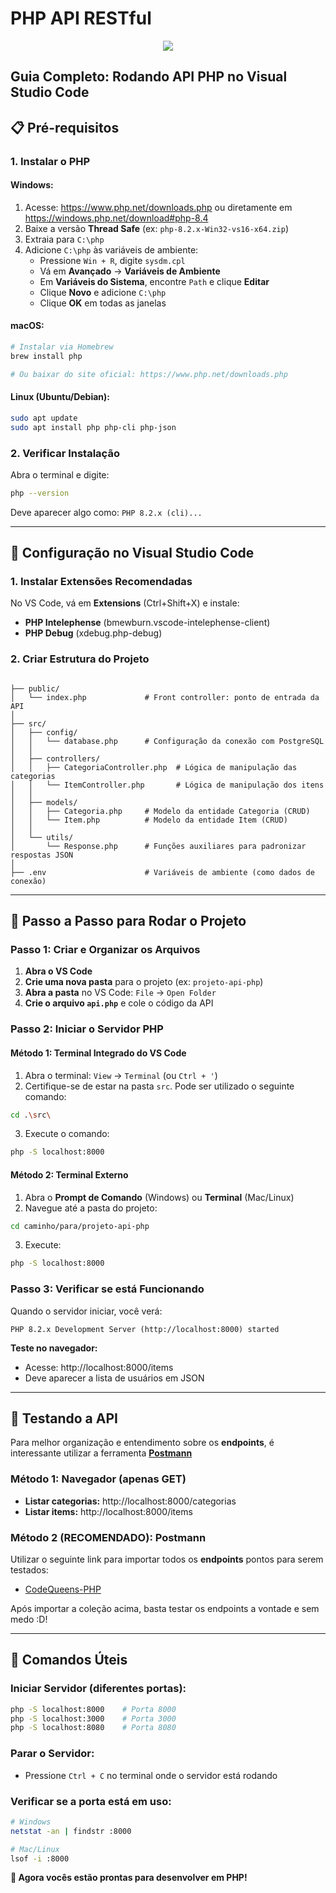 # PHP API RESTful

<p align="center">
   <img src="https://img.shields.io/static/v1?label=STATUS&message=EM DESENVOLVIMENTO&color=RED&style=for-the-badge" #vitrinedev/>
</p>

## Guia Completo: Rodando API PHP no Visual Studio Code

## 📋 **Pré-requisitos**

### 1. **Instalar o PHP**

#### **Windows:**

1. Acesse: https://www.php.net/downloads.php ou diretamente em https://windows.php.net/download#php-8.4
2. Baixe a versão **Thread Safe** (ex: `php-8.2.x-Win32-vs16-x64.zip`)
3. Extraia para `C:\php`
4. Adicione `C:\php` às variáveis de ambiente:
   - Pressione `Win + R`, digite `sysdm.cpl`
   - Vá em **Avançado** → **Variáveis de Ambiente**
   - Em **Variáveis do Sistema**, encontre `Path` e clique **Editar**
   - Clique **Novo** e adicione `C:\php`
   - Clique **OK** em todas as janelas

#### **macOS:**

```bash
# Instalar via Homebrew
brew install php

# Ou baixar do site oficial: https://www.php.net/downloads.php
```

#### **Linux (Ubuntu/Debian):**

```bash
sudo apt update
sudo apt install php php-cli php-json
```

### 2. **Verificar Instalação**

Abra o terminal e digite:

```bash
php --version
```

Deve aparecer algo como: `PHP 8.2.x (cli)...`

---

## 🔧 **Configuração no Visual Studio Code**

### 1. **Instalar Extensões Recomendadas**

No VS Code, vá em **Extensions** (Ctrl+Shift+X) e instale:

- **PHP Intelephense** (bmewburn.vscode-intelephense-client)
- **PHP Debug** (xdebug.php-debug)

### 2. **Criar Estrutura do Projeto**

```

├── public/
│   └── index.php             # Front controller: ponto de entrada da API
│
├── src/
│   ├── config/
│   │   └── database.php      # Configuração da conexão com PostgreSQL
│   │
│   ├── controllers/
│   │   ├── CategoriaController.php  # Lógica de manipulação das categorias
│   │   └── ItemController.php       # Lógica de manipulação dos itens
│   │
│   ├── models/
│   │   ├── Categoria.php     # Modelo da entidade Categoria (CRUD)
│   │   └── Item.php          # Modelo da entidade Item (CRUD)
│   │
│   └── utils/
│       └── Response.php      # Funções auxiliares para padronizar respostas JSON
│
├── .env                      # Variáveis de ambiente (como dados de conexão)

```

---

## 🎯 **Passo a Passo para Rodar o Projeto**

### **Passo 1: Criar e Organizar os Arquivos**

1. **Abra o VS Code**
2. **Crie uma nova pasta** para o projeto (ex: `projeto-api-php`)
3. **Abra a pasta** no VS Code: `File` → `Open Folder`
4. **Crie o arquivo `api.php`** e cole o código da API

### **Passo 2: Iniciar o Servidor PHP**

#### **Método 1: Terminal Integrado do VS Code**

1. Abra o terminal: `View` → `Terminal` (ou `Ctrl + '`)
2. Certifique-se de estar na pasta `src`. Pode ser utilizado o seguinte comando:

```bash
cd .\src\
```

3. Execute o comando:

```bash
php -S localhost:8000
```

#### **Método 2: Terminal Externo**

1. Abra o **Prompt de Comando** (Windows) ou **Terminal** (Mac/Linux)
2. Navegue até a pasta do projeto:

```bash
cd caminho/para/projeto-api-php
```

3. Execute:

```bash
php -S localhost:8000
```

### **Passo 3: Verificar se está Funcionando**

Quando o servidor iniciar, você verá:

```
PHP 8.2.x Development Server (http://localhost:8000) started
```

**Teste no navegador:**

- Acesse: http://localhost:8000/items
- Deve aparecer a lista de usuários em JSON

---

## 🧪 **Testando a API**

Para melhor organização e entendimento sobre os **endpoints**, é interessante utilizar a ferramenta [**Postmann**](https://www.postman.com/downloads/)

### **Método 1: Navegador (apenas GET)**

- **Listar categorias:** http://localhost:8000/categorias
- **Listar items:** http://localhost:8000/items

### **Método 2 (RECOMENDADO): Postmann**

Utilizar o seguinte link para importar todos os **endpoints** pontos para serem testados:

- [CodeQueens-PHP](https://interstellar-star-144677.postman.co/workspace/Team-Workspace~5eead234-3417-4440-84ed-4874d6ee7cff/collection/27429896-6aceac37-2c0e-470f-b8a5-6947377d5e04?action=share&source=copy-link&creator=27429896)

Após importar a coleção acima, basta testar os endpoints a vontade e sem medo :D!

---

## 🚀 **Comandos Úteis**

### **Iniciar Servidor (diferentes portas):**

```bash
php -S localhost:8000    # Porta 8000
php -S localhost:3000    # Porta 3000
php -S localhost:8080    # Porta 8080
```

### **Parar o Servidor:**

- Pressione `Ctrl + C` no terminal onde o servidor está rodando

### **Verificar se a porta está em uso:**

```bash
# Windows
netstat -an | findstr :8000

# Mac/Linux
lsof -i :8000
```

**🎉 Agora vocês estão prontas para desenvolver em PHP!**


